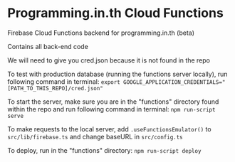 # Programming.in.th Cloud Functions

Firebase Cloud Functions backend for programming.in.th (beta)

Contains all back-end code

We will need to give you cred.json because it is not found in the repo

To test with production database (running the functions server locally), run following command in terminal:
`export GOOGLE_APPLICATION_CREDENTIALS="[PATH_TO_THIS_REPO]/cred.json"`

To start the server, make sure you are in the "functions" directory found within the repo and run following command in terminal:
`npm run-script serve`

To make requests to the local server, 
add `.useFunctionsEmulator()` to `src/lib/firebase.ts` and change baseURL in `src/config.ts`

To deploy, run in the "functions" directory:
`npm run-script deploy`

